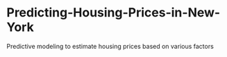 # Predicting-Housing-Prices-in-New-York
Predictive modeling to estimate housing prices based on various factors
